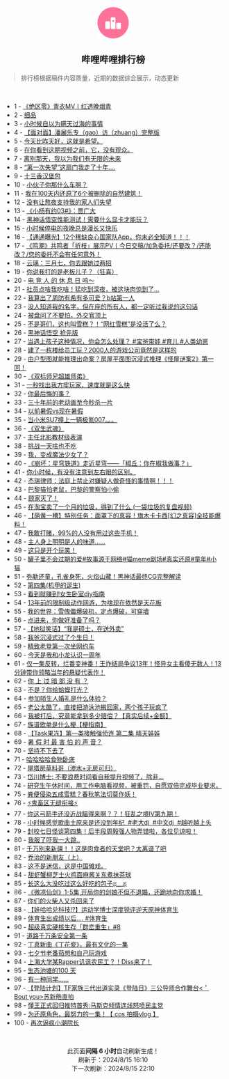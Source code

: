 <div align="center">
    <img src="./assets/icon_rank.png" alt="logo" />
    <h2>哔哩哔哩排行榜</h>
</div>

> 排行榜根据稿件内容质量，近期的数据综合展示，动态更新

<br />

<ul><li><span>1 - <a href=https://www.bilibili.com/BV11S421X7hy>《绝区零》青衣MV丨红透晚烟青</a></span></li><li><span>2 - <a href=https://www.bilibili.com/BV1tm42137zL>细品</a></span></li><li><span>3 - <a href=https://www.bilibili.com/BV1WZY6ewESD>小时候自以为瞒天过海的事情</a></span></li><li><span>4 - <a href=https://www.bilibili.com/BV1fW42197Bb>【面对面】潘展乐专（gao）访（zhuang）完整版</a></span></li><li><span>5 - <a href=https://www.bilibili.com/BV1Ci421h7UU>今天比昨天好，这就是希望。</a></span></li><li><span>6 - <a href=https://www.bilibili.com/BV1Nw4m1k7Mk>在你看到这期视频之前，它，没有观众。</a></span></li><li><span>7 - <a href=https://www.bilibili.com/BV1fy411i79o>离别那天，我以为我们有无限的未来</a></span></li><li><span>8 - <a href=https://www.bilibili.com/BV1rw4m1r7Mf>“第一次失望”这扇门我走了十年....</a></span></li><li><span>9 - <a href=https://www.bilibili.com/BV1DE4m1R7ac>十三香汉堡包</a></span></li><li><span>10 - <a href=https://www.bilibili.com/BV1SNYQeTEeG>小伙子你那什么车啊？</a></span></li><li><span>11 - <a href=https://www.bilibili.com/BV1V142187wt>我在100天内还原了6个被删除的自然建筑！</a></span></li><li><span>12 - <a href=https://www.bilibili.com/BV1JT421678K>没有让熬夜支持我的家人们失望</a></span></li><li><span>13 - <a href=https://www.bilibili.com/BV1M1421t7dH>《小杨有约03#》：贾广大</a></span></li><li><span>14 - <a href=https://www.bilibili.com/BV181421876C>黑神话悟空性能测试！需要什么显卡才能玩？</a></span></li><li><span>15 - <a href=https://www.bilibili.com/BV1cS421d7TQ>小时候停电的夜晚总是漫长又快乐</a></span></li><li><span>16 - <a href=https://www.bilibili.com/BV1Sf421v7Bi>【通通曝光】12个稀缺良心国家队App，你未必全知道！！！</a></span></li><li><span>17 - <a href=https://www.bilibili.com/BV14i421a7Hx>《鸣潮》共鸣者「折枝」展示PV丨今日交稿/加急委托/还要改？/还能改？/您的委托不会有任何意外！</a></span></li><li><span>18 - <a href=https://www.bilibili.com/BV1aS421X7ms>云璃：三月七，你去跟她过两招</a></span></li><li><span>19 - <a href=https://www.bilibili.com/BV1ub421J7vH>你说我打的是老板儿子？（狂喜）</a></span></li><li><span>20 - <a href=https://www.bilibili.com/BV1iE4m1R7Ab>电&nbsp;竞&nbsp;人&nbsp;的&nbsp;休&nbsp;息&nbsp;日&nbsp;呜～</a></span></li><li><span>21 - <a href=https://www.bilibili.com/BV16z421i7Vr>社员点啥我吃啥！猛吃到深夜，被这块肉惊到了…</a></span></li><li><span>22 - <a href=https://www.bilibili.com/BV1Tf421i7CV>我算出了周防有希有多可爱？b站第一人</a></span></li><li><span>23 - <a href=https://www.bilibili.com/BV1oZ421N76b>没人知道我的名字，但在座的所有人，都一定听过我说的这句话</a></span></li><li><span>24 - <a href=https://www.bilibili.com/BV19f421q7J5>被盘问了不要怕，外交官顶上</a></span></li><li><span>25 - <a href=https://www.bilibili.com/BV1AT421r7fM>不是哥们，这也叫雪糕？！“网红雪糕”是没活了么？</a></span></li><li><span>26 - <a href=https://www.bilibili.com/BV11f421q79P>黑神话悟空&nbsp;抢先版</a></span></li><li><span>27 - <a href=https://www.bilibili.com/BV1wKYRePE8h>当遇上孩子这种情况，你会怎么处理？&nbsp;#宝爸带娃&nbsp;#育儿&nbsp;#人类幼崽</a></span></li><li><span>28 - <a href=https://www.bilibili.com/BV1Uy411i7ra>建了一栋楼给员工玩？2000人的游戏公司竟然是这样的</a></span></li><li><span>29 - <a href=https://www.bilibili.com/BV1P9YSedEW5>由户型图就能推理出命案？房屋平面图沉浸式推理《怪屋谜案2》第一回！</a></span></li><li><span>30 - <a href=https://www.bilibili.com/BV1kr421K7qD>《双标师兄超雄师弟》</a></span></li><li><span>31 - <a href=https://www.bilibili.com/BV1kr421K7V1>一秒找出我方牢玩家，速度就是这么快</a></span></li><li><span>32 - <a href=https://www.bilibili.com/BV1eT42167oU>你最后悔的事？</a></span></li><li><span>33 - <a href=https://www.bilibili.com/BV1sE4m1d76A>三十年前的老动画至今秒杀一片</a></span></li><li><span>34 - <a href=https://www.bilibili.com/BV1qr421M7SB>以前暑假vs现在暑假</a></span></li><li><span>35 - <a href=https://www.bilibili.com/BV1MU411S7Gv>当小米SU7撞上一辆极氪007。。。</a></span></li><li><span>36 - <a href=https://www.bilibili.com/BV1tW42197Mx>《双生武魂》</a></span></li><li><span>37 - <a href=https://www.bilibili.com/BV1fH4y1F7Mc>主任北影教材级表演</a></span></li><li><span>38 - <a href=https://www.bilibili.com/BV1af421q7tU>挑战一天啥也不吃</a></span></li><li><span>39 - <a href=https://www.bilibili.com/BV1Ri421h7dm>我，变成魔法少女了？</a></span></li><li><span>40 - <a href=https://www.bilibili.com/BV1p2421Z7af>《崩坏：星穹铁道》走近星穹——「椒丘：你在椒我做事？」</a></span></li><li><span>41 - <a href=https://www.bilibili.com/BV182421Z7FL>你小时候，有没有注意到左右眼的区别。</a></span></li><li><span>42 - <a href=https://www.bilibili.com/BV1WU411U7iC>杰瑞律师：法庭上禁止对嫌疑人做奇怪的事情啊！！！</a></span></li><li><span>43 - <a href=https://www.bilibili.com/BV1ez421i73u>巴黎猫怕老鼠，巴黎的警察怕小偷</a></span></li><li><span>44 - <a href=https://www.bilibili.com/BV1fi421h7y4>顾家灭了！</a></span></li><li><span>45 - <a href=https://www.bilibili.com/BV1J2421Z7pN>在淘宝卖了一个月的垃圾，得到了什么&nbsp;(一袋垃圾的复盘视频)</a></span></li><li><span>46 - <a href=https://www.bilibili.com/BV1pr421K7om>【萌黄一槽】特别任务：面罩下的真容！旗木卡卡西[幻之真容]全技能爆料！</a></span></li><li><span>47 - <a href=https://www.bilibili.com/BV18142187Eh>我敢打赌，99%的人没有用过这些手机！</a></span></li><li><span>48 - <a href=https://www.bilibili.com/BV1Nx4y1s7aU>主人身上明明是人的味道……</a></span></li><li><span>49 - <a href=https://www.bilibili.com/BV1f4421U7e6>这只是开个玩笑！</a></span></li><li><span>50 - <a href=https://www.bilibili.com/BV1jLYCetEzv>罐子里不会过期的爱#故事源于网络#猫meme剧场#真实还原#童年#小猫</a></span></li><li><span>51 - <a href=https://www.bilibili.com/BV1vT42167Qi>弥勒还童，孔雀身死，火焰山藏！黑神话最终CG完整解读</a></span></li><li><span>52 - <a href=https://www.bilibili.com/BV1kS411w73e>第四集(机甲的诞生)</a></span></li><li><span>53 - <a href=https://www.bilibili.com/BV1ib421J76W>看到就赚到!女生卧室diy指南</a></span></li><li><span>54 - <a href=https://www.bilibili.com/BV1Er421K7x3>13年前的限制级动作网游，为啥现在依然是天花板</a></span></li><li><span>55 - <a href=https://www.bilibili.com/BV1XW421979f>我的世界：雪傀儡爆破机，定点爆破，可穿墙</a></span></li><li><span>56 - <a href=https://www.bilibili.com/BV1Xm421g7Z8>点进来，你做好准备了吗？</a></span></li><li><span>57 - <a href=https://www.bilibili.com/BV1bb421J7w6>【地狱笑话】“我是硕士，在送外卖”</a></span></li><li><span>58 - <a href=https://www.bilibili.com/BV16fYfe5EH2>我爸沉浸式过了个生日！</a></span></li><li><span>59 - <a href=https://www.bilibili.com/BV1Vx4y1s7av>精致老登第一次坐网约车</a></span></li><li><span>60 - <a href=https://www.bilibili.com/BV1Nf421B7p5>今天是我和小龙认识一周年</a></span></li><li><span>61 - <a href=https://www.bilibili.com/BV1j1421876Q>仅一集反转，烂番变神番！王炸结局争议13年！怪异女主看傻无数人！13分钟带你领略当年的悬疑代表作！</a></span></li><li><span>62 - <a href=https://www.bilibili.com/BV1Ef421i7AU>你&nbsp;上&nbsp;过&nbsp;暗&nbsp;部&nbsp;没&nbsp;有&nbsp;？</a></span></li><li><span>63 - <a href=https://www.bilibili.com/BV1EnYme6EUV>不是？你给蛤蟆打光？</a></span></li><li><span>64 - <a href=https://www.bilibili.com/BV1s1421t7CF>参加陌生人婚礼是什么体验？</a></span></li><li><span>65 - <a href=https://www.bilibili.com/BV1Tw4m1k7y4>老公太酷了，直接把游泳池搬回家，两个孩子玩疯了</a></span></li><li><span>66 - <a href=https://www.bilibili.com/BV1uH4y1c7MY>我被打后，究竟能拿到多少赔偿？【真实后续+金额】</a></span></li><li><span>67 - <a href=https://www.bilibili.com/BV1NE421w7op>族谱歌单是什么梗【梗指南】</a></span></li><li><span>68 - <a href=https://www.bilibili.com/BV1QE421w7YA>【Task果冻】第一类接触强侦连&nbsp;第二集&nbsp;晴天娃娃</a></span></li><li><span>69 - <a href=https://www.bilibili.com/BV1c1421t7ad>暑&nbsp;假&nbsp;时&nbsp;最&nbsp;害&nbsp;怕&nbsp;的&nbsp;声&nbsp;音？</a></span></li><li><span>70 - <a href=https://www.bilibili.com/BV1vE421F7vD>坚持不下去了</a></span></li><li><span>71 - <a href=https://www.bilibili.com/BV1Ti421a7Jx>哈哈哈哈食物卧底</a></span></li><li><span>72 - <a href=https://www.bilibili.com/BV12E4m1R7AX>屋塔房草料哥（渗水+无房可归）</a></span></li><li><span>73 - <a href=https://www.bilibili.com/BV1kS421X7kr>岱川博士:&nbsp;不要浪费时间看自我提升视频了，除非…</a></span></li><li><span>74 - <a href=https://www.bilibili.com/BV1KW42197ua>研究生午休时间，用工作电脑看视频，被重罚，自愿双倍完成毕业要求。</a></span></li><li><span>75 - <a href=https://www.bilibili.com/BV1gr421M73D>粪便侵染五成雪糕？春秋笔法切莫作妖！</a></span></li><li><span>76 - <a href=https://www.bilibili.com/BV1R4421U7UT>⚡️鬼畜区无缝衔接⚡️</a></span></li><li><span>77 - <a href=https://www.bilibili.com/BV1K1421t7vp>你这弓箭手还没近战瞄得来啊？？！狂乱之境IV第九期！</a></span></li><li><span>78 - <a href=https://www.bilibili.com/BV1Ef421i759>小时候感觉歌曲土原来是还没到年纪  #老大dj  #中文dj  #越听越上头</a></span></li><li><span>79 - <a href=https://www.bilibili.com/BV1Ki421a7ES>封校七日怪谈第四集！后半段周毅强人物弄错啦，各位见谅啦！</a></span></li><li><span>80 - <a href=https://www.bilibili.com/BV17z421B7GT>我服了吓我一大跳..</a></span></li><li><span>81 - <a href=https://www.bilibili.com/BV1bi421h7hh>千万别来新疆！！这是肉食者的天堂吧？太离谱了吧</a></span></li><li><span>82 - <a href=https://www.bilibili.com/BV1T4421S7hm>乔治的新朋友（上）</a></span></li><li><span>83 - <a href=https://www.bilibili.com/BV1Xf421v74t>这不是迷信，这是中国傩戏。</a></span></li><li><span>84 - <a href=https://www.bilibili.com/BV1NE4m1d7nf>甜虾蟹柳芝士火鸡面麻酱关东煮抹茶球</a></span></li><li><span>85 - <a href=https://www.bilibili.com/BV1zi42167EY>长这么大没吃过这么好吃的包子ಥ﹏ಥ</a></span></li><li><span>86 - <a href=https://www.bilibili.com/BV1Qf421q7Er>《微凉仙剑》1-5集,开局你的剑娘不但不退婚，还跪地向你求婚！</a></span></li><li><span>87 - <a href=https://www.bilibili.com/BV1ZE421w7Mz>你们的火柴人又杀回来了</a></span></li><li><span>88 - <a href=https://www.bilibili.com/BV1vz421B7tj>【娃哈哈兑科技!?】运动学博士深度锐评逆天原神体育生</a></span></li><li><span>89 - <a href=https://www.bilibili.com/BV1EzYZeMExB>体育生出成绩以后….&nbsp;#体育生</a></span></li><li><span>90 - <a href=https://www.bilibili.com/BV1r4421Z7qJ>超级真实硬核生存「群峦重生」#8</a></span></li><li><span>91 - <a href=https://www.bilibili.com/BV1xGYQeaEz3>道路千万条安全第一条</a></span></li><li><span>92 - <a href=https://www.bilibili.com/BV1p1421t7ky>丁真新曲《丁花瓷》，最有文化的一集</a></span></li><li><span>93 - <a href=https://www.bilibili.com/BV1dE4m1R7LG>七夕节老番茄想和自己玩游戏</a></span></li><li><span>94 - <a href=https://www.bilibili.com/BV1FT421r7gK>上海大学某Rapper讥讽农民工？！Diss来了！</a></span></li><li><span>95 - <a href=https://www.bilibili.com/BV1ib421J76R>生态池塘的100&nbsp;天</a></span></li><li><span>96 - <a href=https://www.bilibili.com/BV1yZ421T718>有一种同学……</a></span></li><li><span>97 - <a href=https://www.bilibili.com/BV1Nf421B74y>【登陆计划】TF家族三代出道实录《登陆日》三公导师合作舞台&lt;＇Bout&nbsp;you&gt;苏新皓直拍</a></span></li><li><span>98 - <a href=https://www.bilibili.com/BV1eT42167yh>懂王正式回归推特首秀:马斯克倾情连线怒喷民主党</a></span></li><li><span>99 - <a href=https://www.bilibili.com/BV1ow4m1r71C>为还原角色，最努力的一集！【&nbsp;cos&nbsp;拍摄vlog&nbsp;】</a></span></li><li><span>100 - <a href=https://www.bilibili.com/BV1yE4m1R7NY>再次逼疯小潮院长</a></span></li></ul>

<br />

<p align=center>此页面<b>间隔 6 小时</b>自动刷新生成！<br>刷新于：2024/8/15 16:10<br>下一次刷新：2024/8/15 22:10</p>